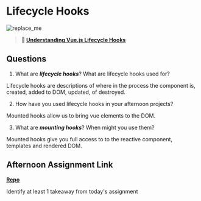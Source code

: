 # Lifecycle Hooks

![replace_me](https://codeworks.blob.core.windows.net/public/assets/img/illustrations/placeholder.svg)

> **📖 [Understanding Vue.js Lifecycle Hooks](https://codeworksacademy.com/fs-student-guide/resources/wk6/03-Vue-Lifecycle-Hooks)**

## Questions

1. What are ***lifecycle hooks***? What are lifecycle hooks used for?

Lifecycle hooks are descriptions of where in the process the component is, created, added to DOM, updated, of destroyed.

2. How have you used lifecycle hooks in your afternoon projects?

Mounted hooks allow us to bring vue elements to the DOM.

3. What are ***mounting hooks***? When might you use them?

Mounted hooks give you full access to to the reactive component, templates and rendered DOM.

## Afternoon Assignment Link

**[Repo](https://github.com/iangrell/<ASSIGNMENT_REPO>)**

Identify at least 1 takeaway from today's assignment
